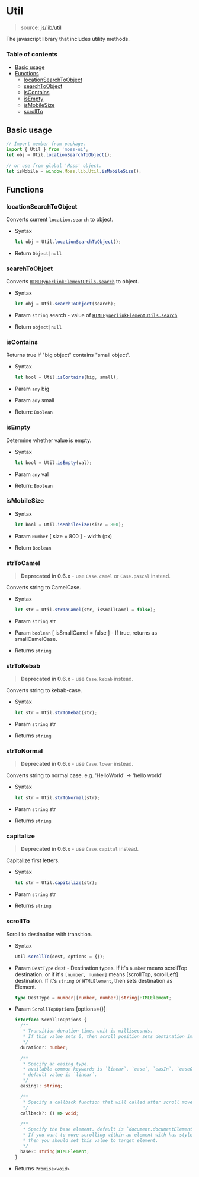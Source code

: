 # Util

> source: [js/lib/util](../../src/js/lib/util.js)

The javascript library that includes utility methods.

### Table of contents

- [Basic usage](#basic-usage)
- [Functions](#functions)
  - [locationSearchToObject](#locationsearchtoobject)
  - [searchToObject](#searchtoobject)
  - [isContains](#iscontains)
  - [isEmpty](#isempty)
  - [isMobileSize](#ismobilesize)
  - [scrollTo](#scrollto)

## Basic usage

``` js
// Import member from package.
import { Util } from 'moss-ui';
let obj = Util.locationSearchToObject();

// or use from global 'Moss' object.
let isMobile = window.Moss.lib.Util.isMobileSize();
```

## Functions

### locationSearchToObject

Converts current `location.search` to object.

- Syntax

  ``` js
  let obj = Util.locationSearchToObject();
  ```

- Return `Object|null`

### searchToObject

Converts [`HTMLHyperlinkElementUtils.search`] to object.

- Syntax

  ``` js
  let obj = Util.searchToObject(search);
  ```

- Param `string` search - value of [`HTMLHyperlinkElementUtils.search`]
- Return `object|null`

### isContains

Returns true if "big object" contains "small object".

- Syntax

  ``` js
  let bool = Util.isContains(big, small);
  ```

- Param `any` big
- Param `any` small
- Return: `Boolean`

### isEmpty

Determine whether value is empty.

- Syntax

  ``` js
  let bool = Util.isEmpty(val);
  ```

- Param `any` val
- Return: `Boolean`

### isMobileSize

- Syntax

  ``` js
  let bool = Util.isMobileSize(size = 800);
  ```

- Param `Number` [ size = 800 ] - width (px)
- Return `Boolean`

### strToCamel

> **Deprecated in 0.6.x** - use `Case.camel` or `Case.pascal` instead.

Converts string to CamelCase.

- Syntax

  ``` js
  let str = Util.strToCamel(str, isSmallCamel = false);
  ```

- Param `string` str
- Param `boolean` [ isSmallCamel = false ] - If true, returns as smallCamelCase.
- Returns `string`

### strToKebab

> **Deprecated in 0.6.x** - use `Case.kebab` instead.

Converts string to kebab-case.

- Syntax

  ``` js
  let str = Util.strToKebab(str);
  ```

- Param `string` str
- Returns `string`

### strToNormal

> **Deprecated in 0.6.x** - use `Case.lower` instead.

Converts string to normal case. e.g. 'HelloWorld' -> 'hello world'

- Syntax

  ``` js
  let str = Util.strToNormal(str);
  ```

- Param `string` str
- Returns `string`

### capitalize

> **Deprecated in 0.6.x** - use `Case.capital` instead.

Capitalize first letters.

- Syntax

  ``` js
  let str = Util.capitalize(str);
  ```

- Param `string` str
- Returns `string`

### scrollTo

Scroll to destination with transition.

- Syntax

  ``` js
  Util.scrollTo(dest, options = {});
  ```

- Param `DestType` dest - Destination types. If it's `number` means scrollTop destination. or if it's `[number, number]` means [scrollTop, scrollLeft] destination. If it's `string` or `HTMLElement`, then sets destination as Element.

  ``` ts
  type DestType = number|[number, number]|string|HTMLElement;
  ```

- Param `ScrollTopOptions` [options={}]

  ``` ts
  interface ScrollToOptions {
    /** 
     * Transition duration time. unit is milliseconds.
     * If this value sets 0, then scroll position sets destination immediately.
     */
    duration?: number;

    /**
     * Specify an easing type.
     * available common keywords is `linear`, `ease`, `easIn`, `easeOut` or `easeInOut`.
     * default value is `linear`.
     */
    easing?: string;

    /**
     * Specify a callback function that will called after scroll moved done.
     */
    callback?: () => void;

    /**
     * Specify the base element. default is `document.documentElement`.
     * If you want to move scrolling within an element with has style such as `overflow: auto;`,
     * then you should set this value to target element.
     */
    base?: string|HTMLElement;
  }
  ```

- Returns `Promise<void>`

[`HTMLHyperlinkElementUtils.search`]: https://developer.mozilla.org/en-US/docs/Web/API/HTMLHyperlinkElementUtils/search
